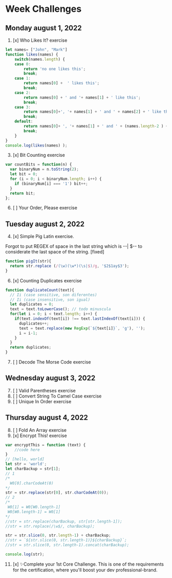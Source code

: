 # Week Challenges

## Monday august 1, 2022
1. [x] Who Likes It? exercise
```JavaScript
let names= ["John", "Mark"]
function likes(names) {
    switch(names.length) {
    case 0:
        return 'no one likes this';
        break;
    case 1:
        return names[0] +  ' likes this';
        break;
    case 2:
        return names[0] + ' and '+ names[1] + ' like this';
        break;
    case 3:
        return names[0]+', '+ names[1] + ' and ' + names[2] + ' like this';
        break;
    default:
        return names[0]+ ', '+ names[1] + ' and ' + (names.length-2 ) + ' others like this';
        break;
    }
}
console.log(likes(names) );
```
3. [x] Bit Counting exercise
```JavaScript
var countBits = function(n) {
  var binaryNum = n.toString(2);
  let bit = 0;
  for (i = 0; i < binaryNum.length; i++) {
    if (binaryNum[i] === '1') bit++;
  }
  return bit;
};
```
6. [ ] Your Order, Please exercise

## Tuesday august 2, 2022
4. [x] Simple Pig Latin exercise.

Forgot to put REGEX of space in the last string which is --| $-- to considerate the last space of the string. [fixed]
```JavaScript
function pigIt(str){
  return str.replace (/(\w)(\w*)(\s|$)/g, '$2$1ay$3');
}
```

6. [x] Counting Duplicates exercise
```JavaScript
function duplicateCount(text){
  // Ii (case sensitive, son diferentes)
  // Ii (case insensitive, son igual)
  let duplicates = 0;
  text = text.toLowerCase(); // todo minuscula
  for(let i = 0; i < text.length; i++) {
    if(text.indexOf(text[i]) !== text.lastIndexOf(text[i])) {
      duplicates++;
      text = text.replace(new RegExp(`${text[i]}`, 'g'), '');
      i = i-1;
    }
  }
  return duplicates;
}
```
7. [ ] Decode The Morse Code exercise

## Wednesday august 3, 2022
7. [ ] Valid Parentheses exercise
8. [ ] Convert String To Camel Case exercise
9. [ ] Unique In Order exercise

## Thursday august 4, 2022
8. [ ] Fold An Array exercise
9. [x] Encrypt This! exercise
```JavaScript
var encryptThis = function (text) {
    //code here
}
// [hello, world]
let str = 'world';
let charBackup = str[1];
// 1
/*
  W0[0].charCodeAt(0) 
*/
str = str.replace(str[0], str.charCodeAt(0));
// 2
/*
 W0[1] = W0[W0.length-1]
 W0[W0.length-1] = W0[1]
*/
//str = str.replace(charBackup, str[str.length-1]);
//str = str.replace(/\w$/, charBackup);

str = str.slice(0, str.length-1) + charBackup;
//str = `${str.slice(0, str.length-1)}${charBackup}`;
//str = str.slice(0, str.length-1).concat(charBackup);

console.log(str); 
```
11. [x] ✨Complete your 1st Core Challenge. This is one of the requirements for the certification, where you'll boost your dev professional-brand.
